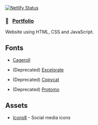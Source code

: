 [![Netlify Status](https://api.netlify.com/api/v1/badges/f9ab6dc6-2036-48a8-8fd2-a0b7cd28d273/deploy-status)](https://app.netlify.com/sites/bucolic-stardust-80cbe2/deploys)

### 🔗  &nbsp; [Portfolio](https://eliottmckenzie.dev)

Website using HTML, CSS and JavaScript.

## Fonts

* [Cageroll](https://www.behance.net/gallery/145881373/Cageroll-Free-Y2K-Font?tracking_source=project_owner_other_projects)

* (Deprecated) [Excelorate](https://jvill.gumroad.com/l/mInjl)
* (Deprecated) [Copycat](https://www.fonts4free.net/copycat-font.html)
* (Deprecated) [Protomo](https://www.behance.net/gallery/132336399/Protomo-Free-Font?tracking_source=project_owner_other_projects)

## Assets

* [Icons8](https://icons8.com/) - Social media icons